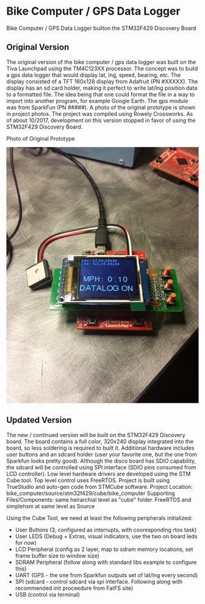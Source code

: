 # Bike Computer / GPS Data Logger
Bike Computer / GPS Data Logger builton the STM32F429 Discovery Board

Original Version
----------------
The original version of the bike computer / gps data logger was built on the Tiva Launchpad using the TM4C123XX processor.  The concept was to build a gps data logger that would display lat, lng, speed, bearing, etc.  The display consisted of a TFT 160x128 display from Adafruit (PN #XXXXX).  The display has an sd card holder, making it perfect to write lat/lng position data to a formatted file.  The idea being that one could format the file in a way to import into another program, for example Google Earth.  The gps module was from SparkFun (PN #####).  A photo of the original prototype is shown in project photos.  The project was compiled using Rowely Crossworks.  As of about 10/2017, development on this version stopped in favor of using the STM32F429 Discovery Board.

Photo of Original Prototype

![alt text](https://github.com/seattleeeclub/bike_computer/blob/master/photos_hardware/original/datalogger_091217.jpg)

Updated Version
---------------
The new / continued version will be built on the STM32F429 Discovery board.  The board contains a full color, 320x240 display integrated into the board, so less soldering is required to built it.  Additional hardware includes user buttons and an sdcard holder (user your favorite one, but the one from Sparkfun looks pretty good).  Although the disco board has SDIO capability, the sdcard will be controlled using SPI interface (SDIO pins consumed from LCD controller).  Low level hardware drivers are developed using the STM Cube tool.  Top level control uses FreeRTOS.
Project is built using TrueStudio and auto-gen code from STMCube software.
Project Location: bike_computer/source/stm32f429/cube/bike_computer
Supporting Files/Components: same heirarchial level as "cube" folder.  FreeRTOS and simplehsm at same level as Source

Using the Cube Tool, we need at least the following peripherals initialized:
- User Buttons (3, configured as interrupts, with cooresponding rtos task)
- User LEDS (Debug + Extras, visual indicators, use the two on board leds for now)
- LCD Peripheral (config as 2 layer, map to sdram memory locations, set frame buffer size to window size)
- SDRAM Peripheral (follow along with standard libs example to configure this)
- UART (GPS - the one from Sparkfun outputs set of lat/lng every second)
- SPI (sdcard - control sdcard via spi interface.  Following along with recommended init proceedure from FatFS site)
- USB (control via terminal)



